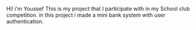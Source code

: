 Hi! i'm Youssef 
This is my project that I participate with in my School club competition.
in this project i made a mini bank system with user authentication.
